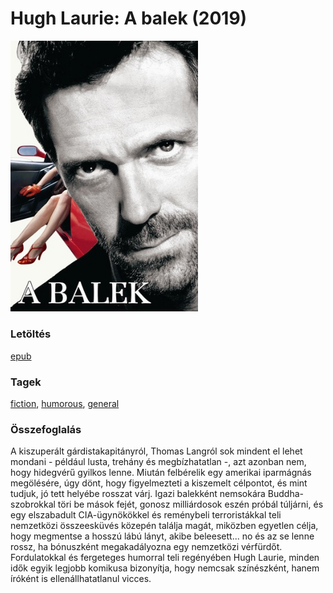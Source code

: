 # <a name="id_162">Hugh Laurie: A balek (2019)</a>
<img src="https://github.com/BercziSandor/calibre_lib/raw/main/libs/main/Hugh%20Laurie/A%20balek%20%28162%29/cover.jpg" alt="cover" width="300"/>

### Letöltés
[epub](https://github.com/BercziSandor/calibre_lib/raw/main/libs/main/Hugh%20Laurie/A%20balek%20%28162%29/A%20balek%20-%20Hugh%20Laurie.epub)

### Tagek
[fiction](https://github.com/berczisandor/calibre_lib/libs/main/_details/_tags/fiction), [humorous](https://github.com/berczisandor/calibre_lib/libs/main/_details/_tags/humorous), [general](https://github.com/berczisandor/calibre_lib/libs/main/_details/_tags/general)

### Összefoglalás
<div>
<p>A kiszuperált gárdistakapitányról, Thomas Langról sok mindent el lehet mondani - például lusta, trehány és megbízhatatlan -, azt azonban nem, hogy hidegvérű gyilkos lenne. Miután felbérelik egy amerikai iparmágnás megölésére, úgy dönt, hogy figyelmezteti a kiszemelt célpontot, és mint tudjuk, jó tett helyébe rosszat várj. Igazi balekként nemsokára Buddha-szobrokkal töri be mások fejét, gonosz milliárdosok eszén próbál túljárni, és egy elszabadult CIA-ügynökökkel és reménybeli terroristákkal teli nemzetközi összeesküvés közepén találja magát, miközben egyetlen célja, hogy megmentse a hosszú lábú lányt, akibe beleesett... no és az se lenne rossz, ha bónuszként megakadályozna egy nemzetközi vérfürdőt. Fordulatokkal és fergeteges humorral teli regényében Hugh Laurie, minden idők egyik legjobb komikusa bizonyítja, hogy nemcsak színészként, hanem íróként is ellenállhatatlanul vicces.</p></div>


